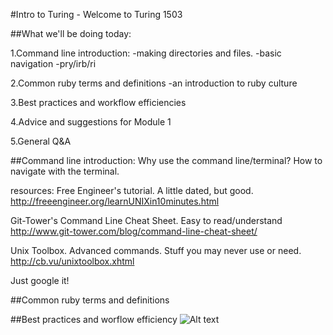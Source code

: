 #Intro to Turing - Welcome to Turing 1503

##What we'll be doing today:

1.Command line introduction:
        -making directories and files.
        -basic navigation
        -pry/irb/ri

2.Common ruby terms and definitions
        -an introduction to ruby culture

3.Best practices and workflow efficiencies

4.Advice and suggestions for Module 1

5.General Q&A

##Command line introduction:
Why use the command line/terminal?
How to navigate with the terminal.


resources:
Free Engineer's tutorial. A little dated, but good.
http://freeengineer.org/learnUNIXin10minutes.html

Git-Tower's Command Line Cheat Sheet. Easy to read/understand
http://www.git-tower.com/blog/command-line-cheat-sheet/

Unix Toolbox. Advanced commands. Stuff you may never use or need.
http://cb.vu/unixtoolbox.xhtml

Just google it!


##Common ruby terms and definitions

##Best practices and worflow efficiency
![Alt text](http://www.photokaboom.com/images/tips/how_to_use_a_Mac/224px-Mac_keyboard_symbols.jpg)
